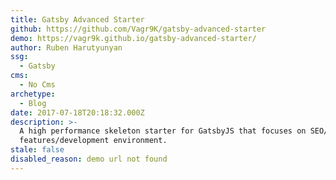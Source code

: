 ```yaml
---
title: Gatsby Advanced Starter
github: https://github.com/Vagr9K/gatsby-advanced-starter
demo: https://vagr9k.github.io/gatsby-advanced-starter/
author: Ruben Harutyunyan
ssg:
  - Gatsby
cms:
  - No Cms
archetype:
  - Blog
date: 2017-07-18T20:18:32.000Z
description: >-
  A high performance skeleton starter for GatsbyJS that focuses on SEO/Social
  features/development environment.
stale: false
disabled_reason: demo url not found
---
```

